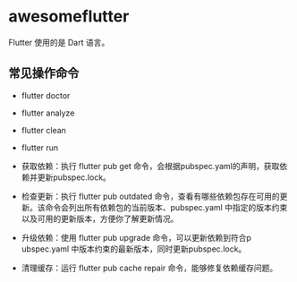 # awesomeflutter

Flutter 使用的是 Dart 语言。

## 常见操作命令

- flutter doctor

- flutter analyze

- flutter clean

- flutter run

- 获取依赖：执行 flutter pub get 命令，会根据pubspec.yaml的声明，获取依赖并更新pubspec.lock。

- 检查更新：执行 flutter pub outdated 命令，查看有哪些依赖包存在可用的更新。该命令会列出所有依赖包的当前版本、pubspec.yaml 中指定的版本约束以及可用的更新版本，方便你了解更新情况。

- 升级依赖：使用 flutter pub upgrade 命令，可以更新依赖到符合p ubspec.yaml 中版本约束的最新版本，同时更新pubspec.lock。

- 清理缓存：运行 flutter pub cache repair 命令，能够修复依赖缓存问题。
